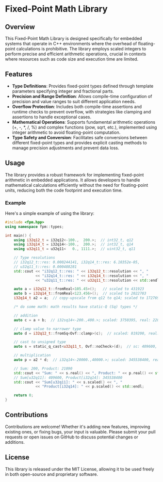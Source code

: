 # Fixed-Point Math Library

## Overview

This Fixed-Point Math Library is designed specifically for embedded systems that operate in C++ environments where the overhead of floating-point calculations is prohibitive. The library employs scaled integers to perform precise and efficient arithmetic operations, crucial in contexts where resources such as code size and execution time are limited.

## Features

- **Type Definitions**: Provides fixed-point types defined through template parameters specifying integer and fractional parts.
- **Precision and Range Definition**: Allows compile-time configuration of precision and value ranges to suit different application needs.
- **Overflow Protection**: Includes both compile-time assertions and runtime checks to prevent overflow, with strategies like clamping and assertions to handle exceptional cases.
- **Mathematical Operations**: Supports fundamental arithmetic operations (+, -, *, /, %) and complex functions (pow, sqrt, etc.), implemented using integer arithmetic to avoid floating-point computation.
- **Type Safety and Conversion**: Facilitates safe conversions between different fixed-point types and provides explicit casting methods to manage precision adjustments and prevent data loss.

## Usage

The library provides a robust framework for implementing fixed-point arithmetic in embedded applications. It allows developers to handle mathematical calculations efficiently without the need for floating-point units, reducing both the code footprint and execution time.

### Example

Here's a simple example of using the library:

```cpp
#include <fpm.hpp>
using namespace fpm::types;

int main() {
    using i32q12_t = i32q12<-100.,  200.>;  // int32_t, q12
    using i32q14_t = i32q14<-100.,  200.>;  // int32_t, q14
    using u32q11_t = u32q11<   0., 1111.>;  // uint32_t, q11

    // Type resolutions
    // i32q12_t::res: 0.000244141, i32q14_t::res: 6.10352e-05,
    // u32q11_t::res: 0.000488281
    std::cout << "i32q12_t::res: " << i32q12_t::resolution << ", "
              << "i32q14_t::res: " << i32q14_t::resolution << ", "
              << "u32q11_t::res: " << u32q11_t::resolution << std::endl;

    auto a = i32q12_t::fromReal<105.45>();   // scaled to 431923
    auto b = i32q14_t::fromReal<123.456>();  // scaled to 2022703
    i32q14_t a2 = a;  // copy-upscale from q12 to q14; scaled to 1727692

    /* do some math: math results have static-Q (Sq) types */

    // addition
    auto c = a + b;  // i32sq14<-200.,400.>; scaled: 3750395, real: 228.906

    // clamp value to narrower type
    auto d = i32q12_t::fromSq<Ovf::clamp>(c);  // scaled: 819200, real: 200.0

    // cast to unsigned type
    auto s = static_q_cast<u32q11_t, Ovf::noCheck>(d);  // sc: 409600, re: 200.0

    // multiplication
    auto p = a2 * d;  // i32q14<-20000.,40000.>; scaled: 345538400, real: 21090

    // Sum: 200, Product: 21090
    std::cout << "Sum: " << s.real() << ", Product: " << p.real() << std::endl;
    // Sum[u32q11]: 409600, Product[i32q14]: 345538400
    std::cout << "Sum[u32q11]: " << s.scaled() << ", "
              << "Product[i32q14]: " << p.scaled() << std::endl;

    return 0;
}

```

## Contributions
Contributions are welcome! Whether it's adding new features, improving existing ones, or fixing bugs, your input is valuable. Please submit your pull requests or open issues on GitHub to discuss potential changes or additions.

## License
This library is released under the MIT License, allowing it to be used freely in both open-source and proprietary software.
